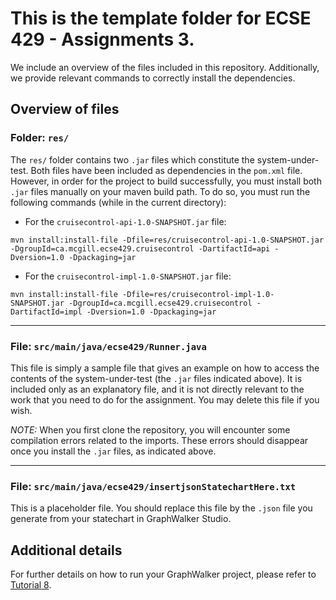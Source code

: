 # This is the template folder for ECSE 429 - Assignments 3.


We include an overview of the files included in this repository. Additionally, we provide relevant commands to correctly install the dependencies.

## Overview of files

###  __Folder: `res/`__
The `res/` folder contains two `.jar` files which constitute the system-under-test. Both files have been included as dependencies in the `pom.xml` file. However, in order for the project to build successfully, you must install both `.jar` files manually on your maven build path. To do so, you must run the following commands (while in the current directory):
* For the `cruisecontrol-api-1.0-SNAPSHOT.jar` file: <br>
```
mvn install:install-file -Dfile=res/cruisecontrol-api-1.0-SNAPSHOT.jar -DgroupId=ca.mcgill.ecse429.cruisecontrol -DartifactId=api -Dversion=1.0 -Dpackaging=jar
```
* For the `cruisecontrol-impl-1.0-SNAPSHOT.jar` file: <br>
```
mvn install:install-file -Dfile=res/cruisecontrol-impl-1.0-SNAPSHOT.jar -DgroupId=ca.mcgill.ecse429.cruisecontrol -DartifactId=impl -Dversion=1.0 -Dpackaging=jar
```

---

### __File: `src/main/java/ecse429/Runner.java`__

This file is simply a sample file that gives an example on how to access the contents of the system-under-test (the `.jar` files indicated above). It is included only as an explanatory file, and it is not directly relevant to the work that you need to do for the assignment. You may delete this file if you wish.

_NOTE:_ When you first clone the repository, you will encounter some compilation errors related to the imports. These errors should disappear once you  install the `.jar` files, as indicated above.

---

### __File: `src/main/java/ecse429/insertjsonStatechartHere.txt`__

This is a placeholder file. You should replace this file by the `.json` file you generate from your statechart in GraphWalker Studio.

## Additional details

For further details on how to run your GraphWalker project, please refer to [Tutorial 8](https://github.com/McGill-ECSE429-Winter2022/tutorials/wiki/Tutorial-8:-Model-based-testing).
